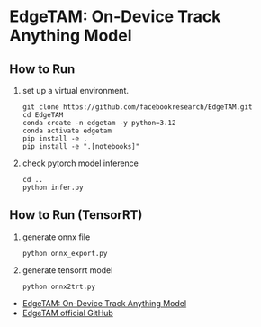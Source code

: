 # EdgeTAM: On-Device Track Anything Model

## How to Run

1. set up a virtual environment.
    ```
    git clone https://github.com/facebookresearch/EdgeTAM.git
    cd EdgeTAM
    conda create -n edgetam -y python=3.12
    conda activate edgetam
    pip install -e .
    pip install -e ".[notebooks]"
    ```

2. check pytorch model inference
    ```
    cd ..
    python infer.py
    ```

## How to Run (TensorRT)

1. generate onnx file
    ```
    python onnx_export.py
    ```

2. generate tensorrt model
    ```
    python onnx2trt.py
    ```

- [EdgeTAM: On-Device Track Anything Model](https://arxiv.org/pdf/2501.07256)
- [EdgeTAM official GitHub](https://github.com/facebookresearch/EdgeTAM)


